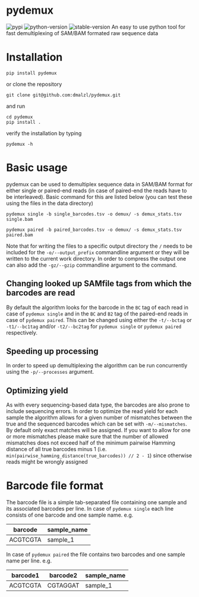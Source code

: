 # pydemux
![pypi](https://img.shields.io/badge/pypi-v1.0.1-blue)
![python-version](https://img.shields.io/badge/Python->=3.9-blue)
![stable-version](https://img.shields.io/badge/version-1.0.1-blue)
An easy to use python tool for fast demultiplexing of SAM/BAM formated raw sequence data

# Installation
```
pip install pydemux
```
or clone the repository
```
git clone git@github.com:dmalzl/pydemux.git
```
and run
```
cd pydemux
pip install .
```
verify the installation by typing
```
pydemux -h
```

# Basic usage
pydemux can be used to demultiplex sequence data in SAM/BAM format for either single or paired-end reads (in case of paired-end the reads have to be interleaved). Basic command for this are listed below (you can test these using the files in the data directory)
```
pydemux single -b single_barcodes.tsv -o demux/ -s demux_stats.tsv single.bam
```
```
pydemux paired -b paired_barcodes.tsv -o demux/ -s demux_stats.tsv paired.bam
```
Note that for writing the files to a specific output directory the `/` needs to be included for the `-o/--output_prefix` commandline argument or they will be written to the current work directory. In order to compress the output one can also add the `-gz/--gzip` commandline argument to the command.

## Changing looked up SAMfile tags from which the barcodes are read
By default the algorithm looks for the barcode in the `BC` tag of each read in case of `pydemux single` and in the `BC` and `B2` tag of the paired-end reads in case of `pydemux paired`. This can be changed using either the `-t/--bctag` or `-t1/--bc1tag` and/or `-t2/--bc2tag` for `pydemux single` or `pydemux paired` respectively.

## Speeding up processing
In order to speed up demultiplexing the algorithm can be run concurrently using the `-p/--processes` argument.

## Optimizing yield
As with every sequencing-based data type, the barcodes are also prone to include sequencing errors. In order to optimize the read yield for each sample the algorithm allows for a given number of mismatches between the true and the sequenced barcodes which can be set with `-m/--mismatches`. By default only exact matches will be assigned. If you want to allow for one or more mismatches please make sure that the number of allowed mismatches does not exceed half of the minimum pairwise Hamming distance of all true barcodes minus 1 (i.e. `min(pairwise_hamming_distance(true_barcodes)) // 2 - 1`) since otherwise reads might be wrongly assigned

# Barcode file format
The barcode file is a simple tab-separated file containing one sample and its associated barcodes per line. In case of `pydemux single` each line consists of one barcode and one sample name. e.g.

| barcode | sample_name |
|---|---|
| ACGTCGTA | sample_1 |

In case of `pydemux paired` the file contains two barcodes and one sample name per line. e.g.

| barcode1 | barcode2 | sample_name |
|---|---|---|
| ACGTCGTA | CGTAGGAT | sample_1 |
